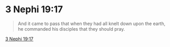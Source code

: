# 3 Nephi 19:17

> And it came to pass that when they had all knelt down upon the earth, he commanded his disciples that they should pray.

[3 Nephi 19:17](https://www.churchofjesuschrist.org/study/scriptures/bofm/3-ne/19?lang=eng&id=p17#p17)


